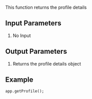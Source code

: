 This function returns the profile details
​

## Input Parameters

1. No Input

## Output Parameters

1. Returns the profile details object

## Example

``` 
app.getProfile();
```
